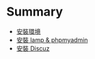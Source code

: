# Summary

* [安裝環境](README.md)
* [安裝 lamp & phpmyadmin](install_lamp_phpmyadmin.md)
* [安裝 Discuz](install_discuz.md)

